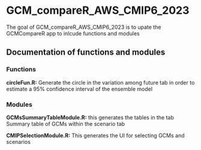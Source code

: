 
<!-- README.md is generated from README.Rmd. Please edit that file -->

# GCM_compareR_AWS_CMIP6_2023

<!-- badges: start -->
<!-- badges: end -->

The goal of GCM_compareR_AWS_CMIP6_2023 is to upate the GCMCompareR app
to inlcude functions and modules

## Documentation of functions and modules

### Functions

**circleFun.R:** Generate the circle in the variation among future tab
in order to estimate a 95% confidence interval of the ensemble model

### Modules

**GCMsSummaryTableModule.R:** this generates the tables in the tab
Summary table of GCMs within the scenario tab

**CMIPSelectionModule.R:** This generates the UI for selecting GCMs and
scenarios
